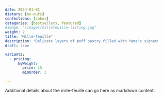 ```yaml
---
date: 2024-01-01
dietary: [no-nuts]
confections: [cakes]
categories: [bestsellers, featured]
#image: "/images/millefeuille-listing.jpg"
weight: 2
title: "Mille-feuille"
description: "Delicate layers of puff pastry filled with Yana's signature vanilla cream."
draft: true

variants:
  - pricing:
      byWeight:
        price: 15
        minOrder: 3

---
```


Additional details about the mille-feuille can go here as markdown content.
